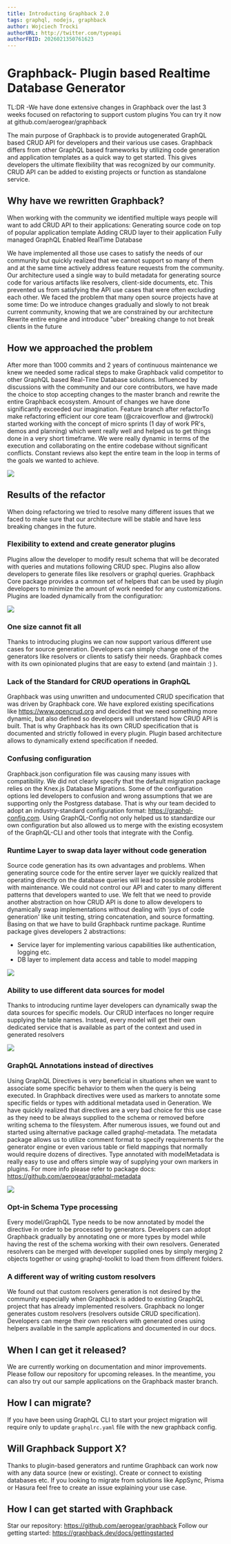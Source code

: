 ```yaml
---
title: Introducting Graphback 2.0
tags: graphql, nodejs, graphback
author: Wojciech Trocki
authorURL: http://twitter.com/typeapi
authorFBID: 2026021350761623
---
```



# Graphback- Plugin based Realtime Database Generator

TL:DR -We have done extensive changes in Graphback over the last 3 weeks focused on refactoring to support custom plugins
You can try it now at github.com/aerogear/graphback

<!--truncate-->

The main purpose of Graphback is to provide autogenerated GraphQL based CRUD API for developers and their various use cases.
Graphback differs from other GraphQL based frameworks by utilizing code generation and application templates as a quick way to get started. 
This gives developers the ultimate flexibility that was recognized by our community. CRUD API can be added to existing projects or function as standalone service.

## Why have we rewritten Graphback?

When working with the community we identified multiple ways people will want to add CRUD API to their applications:
Generating source code on top of popular application template
Adding CRUD layer to their application
Fully managed GraphQL Enabled RealTime Database

We have implemented all those use cases to satisfy the needs of our community but quickly realized that we cannot support so many of them and at the same time actively address feature requests from the community. Our architecture used a single way to build metadata for generating source code for various artifacts like resolvers, client-side documents, etc. This prevented us from satisfying the API use cases that were often excluding each other.
We faced the problem that many open source projects have at some time:
Do we introduce changes gradually and slowly to not break current community, knowing that we are constrained by our architecture
Rewrite entire engine and introduce "uber" breaking change to not break clients in the future

## How we approached the problem

After more than 1000 commits and 2 years of continuous maintenance we knew we needed some radical steps to make Graphback valid competitor to other GraphQL based Real-Time Database solutions.
Influenced by discussions with the community and our core contributors, we have made the choice to stop accepting changes to the master branch and rewrite the entire Graphback ecosystem. Amount of changes we have done significantly exceeded our imagination.
Feature branch after refactorTo make refactoring efficient our core team (@craicoverflow and @wtrocki) started working with the concept of micro sprints (1 day of work PR's, demos and planning) which went really well and helped us to get things done in a very short timeframe.
We were really dynamic in terms of the execution and collaborating on the entire codebase without significant conflicts. Constant reviews also kept the entire team in the loop in terms of the goals we wanted to achieve.

![](https://cdn-images-1.medium.com/max/800/1*fcLi7AQV4zCIctYaCISMWw.png)

## Results of the refactor

When doing refactoring we tried to resolve many different issues that we faced to make sure that our architecture will be stable and have less breaking changes in the future.

### Flexibility to extend and create generator plugins

Plugins allow the developer to modify result schema that will be decorated with queries and mutations following CRUD spec. Plugins also allow developers to generate files like resolvers or graphql queries. Graphback Core package provides a common set of helpers that can be used by plugin developers to minimize the amount of work needed for any customizations. Plugins are loaded dynamically from the configuration:

![](https://cdn-images-1.medium.com/max/800/1*gjlXzz5T_iV_fwl--HMGBA.png)

### One size cannot fit all

Thanks to introducing plugins we can now support various different use cases for source generation. Developers can simply change one of the generators like resolvers or clients to satisfy their needs. Graphback comes with its own opinionated plugins that are easy to extend (and maintain :) ).

### Lack of the Standard for CRUD operations in GraphQL
Graphback was using unwritten and undocumented CRUD specification that was driven by Graphback core. We have explored existing specifications like https://www.opencrud.org and decided that we need something more dynamic, but also defined so developers will understand how CRUD API is built. That is why Graphback has its own CRUD specification that is documented and strictly followed in every plugin. Plugin based architecture allows to dynamically extend specification if needed.

### Confusing configuration
Graphback.json configuration file was causing many issues with compatibility. We did not clearly specify that the default migration package relies on the Knex.js Database Migrations. Some of the configuration options led developers to confusion and wrong assumptions that we are supporting only the Postgress database.
That is why our team decided to adopt an industry-standard configuration format: https://graphql-config.com. Using GraphQL-Config not only helped us to standardize our own configuration but also allowed us to merge with the existing ecosystem of the GraphQL-CLI and other tools that integrate with the Config.

### Runtime Layer to swap data layer without code generation
Source code generation has its own advantages and problems. When generating source code for the entire server layer we quickly realized that operating directly on the database queries will lead to possible problems with maintenance. We could not control our API and cater to many different patterns that developers wanted to use. We felt that we need to provide another abstraction on how CRUD API is done to allow developers to dynamically swap implementations without dealing with 'joys of code generation' like unit testing, string concatenation, and source formatting.
Basing on that we have to build Graphback runtime package.
Runtime package gives developers 2 abstractions:
- Service layer for implementing various capabilities like authentication, logging etc.
- DB layer to implement data access and table to model mapping

![](https://cdn-images-1.medium.com/max/800/0*d76z_IPJf84_zgGF.png)

### Ability to use different data sources for model

Thanks to introducing runtime layer developers can dynamically swap the data sources for specific models. Our CRUD interfaces no longer require supplying the table names. Instead, every model will get their own dedicated service that is available as part of the context and used in generated resolvers

![](https://cdn-images-1.medium.com/max/800/1*Nx2hDAoIlKi2h8zO5xKmvA.png)

### GraphQL Annotations instead of directives
Using GraphQL Directives is very beneficial in situations when we want to associate some specific behavior to them when the query is being executed.
In Graphback directives were used as markers to annotate some specific fields or types with additional metadata used in Generation. We have quickly realized that directives are a very bad choice for this use case as they need to be always supplied to the schema or removed before writing schema to the filesystem. After numerous issues, we found out and started using alternative package called graphql-metadata. The metadata package allows us to utilize comment format to specify requirements for the generator engine or even various table or field mappings that normally would require dozens of directives.
Type annotated with modelMetadata is really easy to use and offers simple way of supplying your own markers in plugins. For more info please refer to package docs: https://github.com/aerogear/graphql-metadata

![](https://miro.medium.com/max/241/1*3ExjUftH6QiLV420pifXXA.png)

### Opt-in Schema Type processing

Every model/GraphQL Type needs to be now annotated by model the directive in order to be processed by generators. Developers can adopt Graphback gradually by annotating one or more types by model while having the rest of the schema working with their own resolvers. Generated resolvers can be merged with developer supplied ones by simply merging 2 objects together or using graphql-toolkit to load them from different folders.

### A different way of writing custom resolvers

We found out that custom resolvers generation is not desired by the community especially when Graphback is added to existing GraphQL project that has already implemented resolvers.
Graphback no longer generates custom resolvers (resolvers outside CRUD specification). Developers can merge their own resolvers with generated ones using helpers available in the sample applications and documented in our docs.

## When I can get it released?

We are currently working on documentation and minor improvements. 
Please follow our repository for upcoming releases. In the meantime, you can also try out our sample applications on the Graphback master branch.
## How I can migrate?

If you have been using GraphQL CLI to start your project migration will require only to update `graphqlrc.yaml` file with the new graphback config.
## Will Graphback Support X?

Thanks to plugin-based generators and runtime Graphback can work now with any data source (new or existing). Create or connect to existing databases etc. If you looking to migrate from solutions like AppSync, Prisma or Hasura feel free to create an issue explaining your use case.

## How I can get started with Graphback
Star our repository: https://github.com/aerogear/graphback
Follow our getting started: https://graphback.dev/docs/gettingstarted
